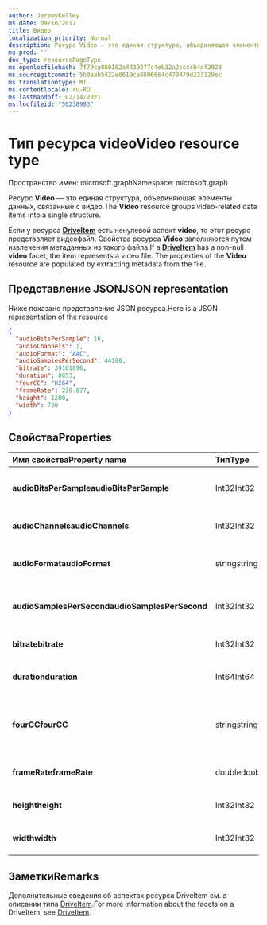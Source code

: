 ```yaml
---
author: JeremyKelley
ms.date: 09/10/2017
title: Видео
localization_priority: Normal
description: Ресурс Video — это единая структура, объединяющая элементы данных, связанные с видео.
ms.prod: ''
doc_type: resourcePageType
ms.openlocfilehash: 7f79ca080182a4439277c4eb32a2ccccb4df2928
ms.sourcegitcommit: 5b0aab5422e0619ce8806664c479479d223129ec
ms.translationtype: MT
ms.contentlocale: ru-RU
ms.lasthandoff: 02/14/2021
ms.locfileid: "50238983"
---
```

# <a name="video-resource-type"></a><span data-ttu-id="bd0b0-103">Тип ресурса video</span><span class="sxs-lookup"><span data-stu-id="bd0b0-103">Video resource type</span></span>

<span data-ttu-id="bd0b0-104">Пространство имен: microsoft.graph</span><span class="sxs-lookup"><span data-stu-id="bd0b0-104">Namespace: microsoft.graph</span></span>

<span data-ttu-id="bd0b0-105">Ресурс **Video** — это единая структура, объединяющая элементы данных, связанные с видео.</span><span class="sxs-lookup"><span data-stu-id="bd0b0-105">The **Video** resource groups video-related data items into a single structure.</span></span>

<span data-ttu-id="bd0b0-p101">Если у ресурса [**DriveItem**](driveitem.md) есть ненулевой аспект **video**, то этот ресурс представляет видеофайл. Свойства ресурса **Video** заполняются путем извлечения метаданных из такого файла.</span><span class="sxs-lookup"><span data-stu-id="bd0b0-p101">If a [**DriveItem**](driveitem.md) has a non-null **video** facet, the item represents a video file. The properties of the **Video** resource are populated by extracting metadata from the file.</span></span>

## <a name="json-representation"></a><span data-ttu-id="bd0b0-108">Представление JSON</span><span class="sxs-lookup"><span data-stu-id="bd0b0-108">JSON representation</span></span>

<span data-ttu-id="bd0b0-109">Ниже показано представление JSON ресурса.</span><span class="sxs-lookup"><span data-stu-id="bd0b0-109">Here is a JSON representation of the resource</span></span>

<!-- {
  "blockType": "resource",
  "optionalProperties": [  ],
  "@odata.type": "microsoft.graph.video"
}-->

```json
{
  "audioBitsPerSample": 16,
  "audioChannels": 1,
  "audioFormat": "AAC",
  "audioSamplesPerSecond": 44100,
  "bitrate": 39101896,
  "duration": 8053,
  "fourCC": "H264",
  "frameRate": 239.877,
  "height": 1280,
  "width": 720
}
```

## <a name="properties"></a><span data-ttu-id="bd0b0-110">Свойства</span><span class="sxs-lookup"><span data-stu-id="bd0b0-110">Properties</span></span>

| <span data-ttu-id="bd0b0-111">Имя свойства</span><span class="sxs-lookup"><span data-stu-id="bd0b0-111">Property name</span></span>             | <span data-ttu-id="bd0b0-112">Тип</span><span class="sxs-lookup"><span data-stu-id="bd0b0-112">Type</span></span>   | <span data-ttu-id="bd0b0-113">Описание</span><span class="sxs-lookup"><span data-stu-id="bd0b0-113">Description</span></span>
|:--------------------------|:-------|:----------------------------------------
| <span data-ttu-id="bd0b0-114">**audioBitsPerSample**</span><span class="sxs-lookup"><span data-stu-id="bd0b0-114">**audioBitsPerSample**</span></span>    | <span data-ttu-id="bd0b0-115">Int32</span><span class="sxs-lookup"><span data-stu-id="bd0b0-115">Int32</span></span>  | <span data-ttu-id="bd0b0-116">Количество разрядов звука на выборку.</span><span class="sxs-lookup"><span data-stu-id="bd0b0-116">Number of audio bits per sample.</span></span>
| <span data-ttu-id="bd0b0-117">**audioChannels**</span><span class="sxs-lookup"><span data-stu-id="bd0b0-117">**audioChannels**</span></span>         | <span data-ttu-id="bd0b0-118">Int32</span><span class="sxs-lookup"><span data-stu-id="bd0b0-118">Int32</span></span>  | <span data-ttu-id="bd0b0-119">Количество звуковых каналов.</span><span class="sxs-lookup"><span data-stu-id="bd0b0-119">Number of audio channels.</span></span>
| <span data-ttu-id="bd0b0-120">**audioFormat**</span><span class="sxs-lookup"><span data-stu-id="bd0b0-120">**audioFormat**</span></span>           | <span data-ttu-id="bd0b0-121">string</span><span class="sxs-lookup"><span data-stu-id="bd0b0-121">string</span></span> | <span data-ttu-id="bd0b0-122">Название формата аудио (AAC, MP3, и т. д.).</span><span class="sxs-lookup"><span data-stu-id="bd0b0-122">Name of the audio format (AAC, MP3, etc.).</span></span>
| <span data-ttu-id="bd0b0-123">**audioSamplesPerSecond**</span><span class="sxs-lookup"><span data-stu-id="bd0b0-123">**audioSamplesPerSecond**</span></span> | <span data-ttu-id="bd0b0-124">Int32</span><span class="sxs-lookup"><span data-stu-id="bd0b0-124">Int32</span></span>  | <span data-ttu-id="bd0b0-125">Количество выборок звука в секунду.</span><span class="sxs-lookup"><span data-stu-id="bd0b0-125">Number of audio samples per second.</span></span>
| <span data-ttu-id="bd0b0-126">**bitrate**</span><span class="sxs-lookup"><span data-stu-id="bd0b0-126">**bitrate**</span></span>               | <span data-ttu-id="bd0b0-127">Int32</span><span class="sxs-lookup"><span data-stu-id="bd0b0-127">Int32</span></span>  | <span data-ttu-id="bd0b0-128">Скорость видео в битах в секунду.</span><span class="sxs-lookup"><span data-stu-id="bd0b0-128">Bit rate of the video in bits per second.</span></span>
| <span data-ttu-id="bd0b0-129">**duration**</span><span class="sxs-lookup"><span data-stu-id="bd0b0-129">**duration**</span></span>              | <span data-ttu-id="bd0b0-130">Int64</span><span class="sxs-lookup"><span data-stu-id="bd0b0-130">Int64</span></span>  | <span data-ttu-id="bd0b0-131">Длительность файла в миллисекундах.</span><span class="sxs-lookup"><span data-stu-id="bd0b0-131">Duration of the file in milliseconds.</span></span>
| <span data-ttu-id="bd0b0-132">**fourCC**</span><span class="sxs-lookup"><span data-stu-id="bd0b0-132">**fourCC**</span></span>                | <span data-ttu-id="bd0b0-133">string</span><span class="sxs-lookup"><span data-stu-id="bd0b0-133">string</span></span> | <span data-ttu-id="bd0b0-134">Название формата видео в виде четырехзначного кода.</span><span class="sxs-lookup"><span data-stu-id="bd0b0-134">"Four character code" name of the video format.</span></span>
| <span data-ttu-id="bd0b0-135">**frameRate**</span><span class="sxs-lookup"><span data-stu-id="bd0b0-135">**frameRate**</span></span>             | <span data-ttu-id="bd0b0-136">double</span><span class="sxs-lookup"><span data-stu-id="bd0b0-136">double</span></span> | <span data-ttu-id="bd0b0-137">Частота кадров видео.</span><span class="sxs-lookup"><span data-stu-id="bd0b0-137">Frame rate of the video.</span></span>
| <span data-ttu-id="bd0b0-138">**height**</span><span class="sxs-lookup"><span data-stu-id="bd0b0-138">**height**</span></span>                | <span data-ttu-id="bd0b0-139">Int32</span><span class="sxs-lookup"><span data-stu-id="bd0b0-139">Int32</span></span>  | <span data-ttu-id="bd0b0-140">Высота видео в пикселях.</span><span class="sxs-lookup"><span data-stu-id="bd0b0-140">Height of the video, in pixels.</span></span>
| <span data-ttu-id="bd0b0-141">**width**</span><span class="sxs-lookup"><span data-stu-id="bd0b0-141">**width**</span></span>                 | <span data-ttu-id="bd0b0-142">Int32</span><span class="sxs-lookup"><span data-stu-id="bd0b0-142">Int32</span></span>  | <span data-ttu-id="bd0b0-143">Ширина видео в пикселях.</span><span class="sxs-lookup"><span data-stu-id="bd0b0-143">Width of the video, in pixels.</span></span>

[item-resource]: ../resources/driveitem.md

## <a name="remarks"></a><span data-ttu-id="bd0b0-144">Заметки</span><span class="sxs-lookup"><span data-stu-id="bd0b0-144">Remarks</span></span>

<span data-ttu-id="bd0b0-145">Дополнительные сведения об аспектах ресурса DriveItem см. в описании типа [DriveItem](driveitem.md).</span><span class="sxs-lookup"><span data-stu-id="bd0b0-145">For more information about the facets on a DriveItem, see [DriveItem](driveitem.md).</span></span>

<!-- {
  "type": "#page.annotation",
  "description": "The video facet provides information about the properties of a video file.",
  "keywords": "bitrate,duration,size,video",
  "section": "documentation",
  "tocPath": "Facets/Video"
} -->

